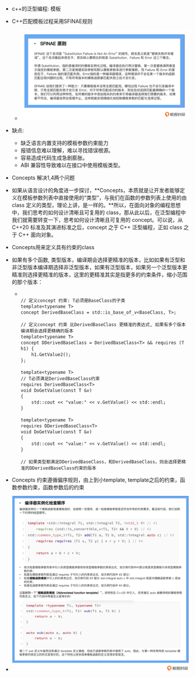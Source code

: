 * c++的泛型编程: 模板

* C++匹配模板过程采用SFINAE规则

  * ![img](./Concepts1-1.png)

* 缺点:

  * 缺乏语言内置支持的模板参数约束能力
  * 报错信息难以理解，难以寻找错误根源。
  * 容易造成代码生成急剧膨胀。
  * ABI 兼容性导致难以在接口中使用模板类型。

* Concepts 解决1,4两个问题

* 如果从语言设计的角度进一步探讨，**Concepts，本质就是让开发者能够定义在模板参数列表中直接使用的“类型”，与我们在函数的参数列表上使用的由 class 定义的类型，理论上讲，是一样的。**所以，在面向对象的编程思想中，我们思考的如何设计清晰且可复用的 class，那从此以后，在泛型编程中我们就需要转变一下，思考如何设计清晰且可复用的 concept。可以说，从 C++20 标准及其演进标准之后，concept 之于 C++ 泛型编程，正如 class 之于 C++ 面向对象。

* Concepts用来定义具有约束的class

* 如果有多个函数, 类型版本，编译期会选择更精准的版本，比如如果有泛型和非泛型版本编译期选择非泛型版本，如果有泛型版本，如果另一个泛型版本更精准则选择更精准的版本，这里的更精准其实是指更多的约束条件，缩小范围的那个版本：

  * ```
    
    // 定义concept 约束: T必须是BaseClass的子类
    template<typename T>
    concept DerivedBaseClass = std::is_base_of_v<BaseClass, T>;
    
    // 定义concept 约束 比DerivedBaseClass 更精准的表达式, 如果有多个版本编译期会选择更精确的版本
    template<typename T>
    concept DDerivedBaseClass = DerivedBaseClass<T> && requires (T h1) {
        h1.GetValue2();
    };
    
    template<typename T>
    // T必须满足DerivedBaseClass约束
    requires DerivedBaseClass<T>
    void DoGetValue(const T &v)
    {
        std::cout << "value:" << v.GetValue() << std::endl;
    }
    
    template<typename T>
    requires DDerivedBaseClass<T>
    void DoGetValue(const T &v)
    {
        std::cout << "value:" << v.GetValue() << std::endl;
    }
    
    // 如果类型都满足DDerivedBaseClass，和DerivedBaseClass，则会选择更精准的DDerivedBaseClass约束的版本
    
    ```

    

* Concepts 约束遵循偏序规则，由上到小template, template之后的约束，函数参数约束，函数参数后的约束

* ![img](./Concepts1-2.png)